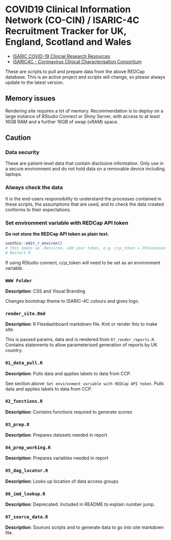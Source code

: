 COVID19 Clinical Information Network (CO-CIN) / ISARIC-4C Recruitment Tracker for UK, England, Scotland and Wales
==========

* [ISARIC COVID-19 Clincial Research Resources](https://isaric.tghn.org/covid-19-clinical-research-resources/)
* [ISARIC4C - Coronavirus Clinical Characterisation Consortium](https://isaric4c.net/)

These are scripts to pull and prepare data from the above REDCap database. This is an active project and scripts will change, so please always update to the latest version.

## Memory issues

Rendering site requires a lot of memory. Recommendation is to deploy on a large instance of RStudio Connect or Shiny Server, with access to at least 16GB RAM and a further 16GB of swap (vRAM) space.

## Caution
### Data security

These are patient-level data that contain disclosive information. Only use in a secure environment and do not hold data on a removable device including laptops. 

### Always check the data

It is the end-users responsibility to understand the processes contained in these scripts, the assumptions that are used, and to check the data created conforms to their expectations. 

### Set environment variable with REDCap API token

**Do not store the REDCap API token as plain text.**

``` r
usethis::edit_r_environ()
# this opens up .Renviron, add your token, e.g. ccp_token = 2F3xxxxxxxxxxxxE0111
# Restart R
```

If using RStudio connect, ccp_token will need to be set as an environment variable.

### `WWW Folder`

**Description**: CSS and Visual Branding

Changes bootstrap theme to ISARIC-4C colours and gives logo.

### `render_site.Rmd`

**Description**: R Flexdashboard markdown file. Knit or render this to make site.

This is passed params, data and is rendered from `07_render_reports.R`. Contains statements to allow parameterised generation of reports by UK country.

### `01_data_pull.R`

**Description**: Pulls data and applies labels to data from CCP.

See section above: `Set environment variable with REDCap API token`. Pulls data and applies labels to data from CCP.

### `02_functions.R`

**Description**: Contains functions required to generate scores

### `03_prep.R`

**Description**: Prepares datasets needed in report

### `04_prep_working.R`

**Description**: Prepares variables needed in report

### `05_dag_locator.R`

**Description**: Looks up location of data access groups

### `06_imd_lookup.R`

**Description**: Deprecated. Included in README to explain number jump.

### `07_source_data.R`

**Description**: Sources scripts and to generate data to go into site markdown file.
